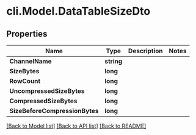 # cli.Model.DataTableSizeDto

## Properties

Name | Type | Description | Notes
------------ | ------------- | ------------- | -------------
**ChannelName** | **string** |  | 
**SizeBytes** | **long** |  | 
**RowCount** | **long** |  | 
**UncompressedSizeBytes** | **long** |  | 
**CompressedSizeBytes** | **long** |  | 
**SizeBeforeCompressionBytes** | **long** |  | 

[[Back to Model list]](../README.md#documentation-for-models) [[Back to API list]](../README.md#documentation-for-api-endpoints) [[Back to README]](../README.md)

